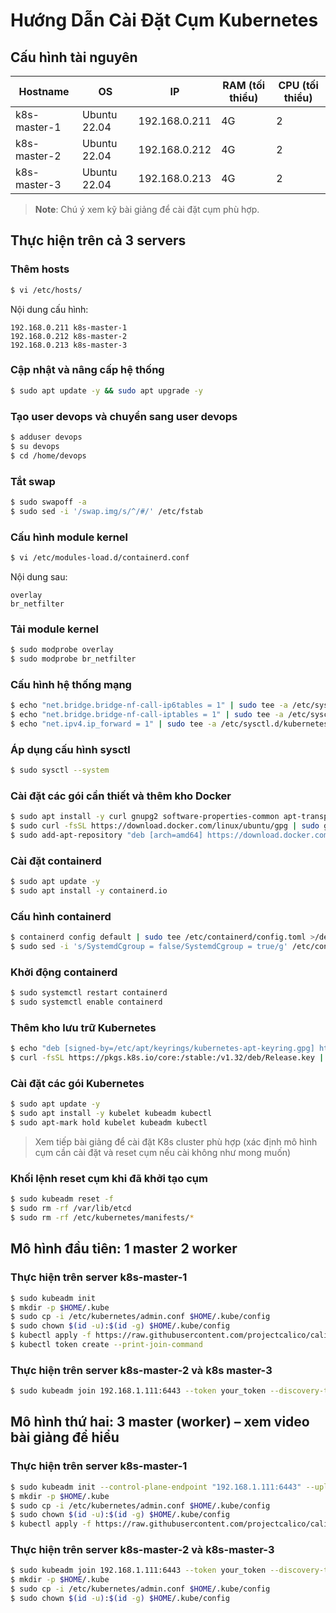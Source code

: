 # Hướng Dẫn Cài Đặt Cụm Kubernetes

## Cấu hình tài nguyên

| Hostname     | OS           | IP            | RAM (tối thiểu) | CPU (tối thiểu) |
| ------------ | ------------ | ------------- | --------------- | --------------- |
| k8s-master-1 | Ubuntu 22.04 | 192.168.0.211 | 4G              | 2               |
| k8s-master-2 | Ubuntu 22.04 | 192.168.0.212 | 4G              | 2               |
| k8s-master-3 | Ubuntu 22.04 | 192.168.0.213 | 4G              | 2               |

> **Note**: Chú ý xem kỹ bài giảng để cài đặt cụm phù hợp.

## Thực hiện trên cả 3 servers

### Thêm hosts

```bash
$ vi /etc/hosts/
```

Nội dung cấu hình:

```
192.168.0.211 k8s-master-1
192.168.0.212 k8s-master-2
192.168.0.213 k8s-master-3
```

### Cập nhật và nâng cấp hệ thống

```bash
$ sudo apt update -y && sudo apt upgrade -y
```

### Tạo user devops và chuyển sang user devops

```bash
$ adduser devops
$ su devops
$ cd /home/devops
```

### Tắt swap

```bash
$ sudo swapoff -a
$ sudo sed -i '/swap.img/s/^/#/' /etc/fstab
```

### Cấu hình module kernel

```bash
$ vi /etc/modules-load.d/containerd.conf
```

Nội dung sau:

```
overlay
br_netfilter
```

### Tải module kernel

```bash
$ sudo modprobe overlay
$ sudo modprobe br_netfilter
```

### Cấu hình hệ thống mạng

```bash
$ echo "net.bridge.bridge-nf-call-ip6tables = 1" | sudo tee -a /etc/sysctl.d/kubernetes.conf
$ echo "net.bridge.bridge-nf-call-iptables = 1" | sudo tee -a /etc/sysctl.d/kubernetes.conf
$ echo "net.ipv4.ip_forward = 1" | sudo tee -a /etc/sysctl.d/kubernetes.conf
```

### Áp dụng cấu hình sysctl

```bash
$ sudo sysctl --system
```

### Cài đặt các gói cần thiết và thêm kho Docker

```bash
$ sudo apt install -y curl gnupg2 software-properties-common apt-transport-https ca-certificates
$ sudo curl -fsSL https://download.docker.com/linux/ubuntu/gpg | sudo gpg --dearmour -o /etc/apt/trusted.gpg.d/docker.gpg
$ sudo add-apt-repository "deb [arch=amd64] https://download.docker.com/linux/ubuntu $(lsb_release -cs) stable"
```

### Cài đặt containerd

```bash
$ sudo apt update -y
$ sudo apt install -y containerd.io
```

### Cấu hình containerd

```bash
$ containerd config default | sudo tee /etc/containerd/config.toml >/dev/null 2>&1
$ sudo sed -i 's/SystemdCgroup = false/SystemdCgroup = true/g' /etc/containerd/config.toml
```

### Khởi động containerd

```bash
$ sudo systemctl restart containerd
$ sudo systemctl enable containerd
```

### Thêm kho lưu trữ Kubernetes

```bash
$ echo "deb [signed-by=/etc/apt/keyrings/kubernetes-apt-keyring.gpg] https://pkgs.k8s.io/core:/stable:/v1.32/deb/ /" | sudo tee /etc/apt/sources.list.d/kubernetes.list
$ curl -fsSL https://pkgs.k8s.io/core:/stable:/v1.32/deb/Release.key | sudo gpg --dearmor -o /etc/apt/keyrings/kubernetes-apt-keyring.gpg
```

### Cài đặt các gói Kubernetes

```bash
$ sudo apt update -y
$ sudo apt install -y kubelet kubeadm kubectl
$ sudo apt-mark hold kubelet kubeadm kubectl
```

> Xem tiếp bài giảng để cài đặt K8s cluster phù hợp (xác định mô hình cụm cần cài đặt và reset cụm nếu cài không như mong muốn)

### Khối lệnh reset cụm khi đã khởi tạo cụm

```bash
$ sudo kubeadm reset -f
$ sudo rm -rf /var/lib/etcd
$ sudo rm -rf /etc/kubernetes/manifests/*
```

## Mô hình đầu tiên: 1 master 2 worker

### Thực hiện trên server k8s-master-1

```bash
$ sudo kubeadm init
$ mkdir -p $HOME/.kube
$ sudo cp -i /etc/kubernetes/admin.conf $HOME/.kube/config
$ sudo chown $(id -u):$(id -g) $HOME/.kube/config
$ kubectl apply -f https://raw.githubusercontent.com/projectcalico/calico/v3.29.0/manifests/calico.yaml
$ kubectl token create --print-join-command
```

### Thực hiện trên server k8s-master-2 và k8s master-3

```bash
$ sudo kubeadm join 192.168.1.111:6443 --token your_token --discovery-token-ca-cert-hash your_sha
```

## Mô hình thứ hai: 3 master (worker) – xem video bài giảng để hiểu

### Thực hiện trên server k8s-master-1

```bash
$ sudo kubeadm init --control-plane-endpoint "192.168.1.111:6443" --upload-certs
$ mkdir -p $HOME/.kube
$ sudo cp -i /etc/kubernetes/admin.conf $HOME/.kube/config
$ sudo chown $(id -u):$(id -g) $HOME/.kube/config
$ kubectl apply -f https://raw.githubusercontent.com/projectcalico/calico/v3.29.0/manifests/calico.yaml
```

### Thực hiện trên server k8s-master-2 và k8s-master-3

```bash
$ sudo kubeadm join 192.168.1.111:6443 --token your_token --discovery-token-ca-cert-hash your_sha --control-plane --certificate-key your_cert
$ mkdir -p $HOME/.kube
$ sudo cp -i /etc/kubernetes/admin.conf $HOME/.kube/config
$ sudo chown $(id -u):$(id -g) $HOME/.kube/config
```
